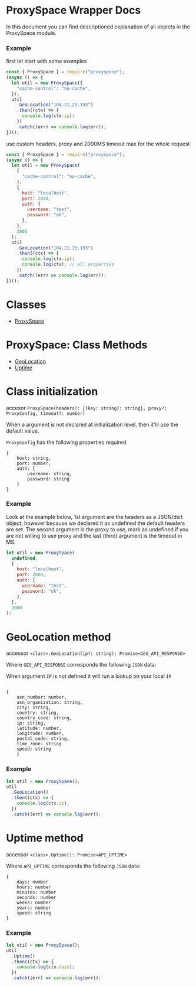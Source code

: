 # ProxySpace Wrapper Docs

In this document you can find descriptioned explanation of all objects in the ProxySpace module.

### Example

first let start with some examples

```js
const { ProxySpace } = require("proxyspace");
(async () => {
  let util = new ProxySpace({
    "cache-control": "no-cache",
  });
  util
    .GeoLocation("104.21.25.193")
    .then((ctx) => {
      console.log(ctx.ip);
    })
    .catch((err) => console.log(err));
})();
```

use custom headers, proxy and 2000MS timeout max for the whole request

```js
const { ProxySpace } = require("proxyspace");
(async () => {
  let util = new ProxySpace(
    {
      "cache-control": "no-cache",
    },
    {
      host: "localhost",
      port: 2000,
      auth: {
        username: "test",
        password: "ok",
      },
    },
    2000
  );
  util
    .GeoLocation("104.21.25.193")
    .then((ctx) => {
      console.log(ctx.ip);
      console.log(ctx); // all properties
    })
    .catch((err) => console.log(err));
})();
```

# Classes

- <a href="">ProxySpace</a>

# ProxySpace: Class Methods

- <a href="">GeoLocation</a>
- <a href="">Uptime</a>

# Class initialization

accesor `ProxySpace(headers?: {[key: string]: string}, proxy?: ProxyConfig, timeout?: number)`

When a argument is not declared at initialization level, then it'ill use
the default value.

`ProxyConfig` has the following properties required:

```
{
    host: string,
    port: number,
    auth: {
        username: string,
        password: string
    }
}
```

### Example

Look at the example below, 1st argument are the headers as a JSON/dict object, however
because we declared it as undefined the default headers are set. The second argument is the proxy to use,
mark as undefined if you are not willing to use proxy and the last (third) argument is the timeout in MS.

```js
let util = new ProxySpace(
  undefined,
  {
    host: "localhost",
    port: 2000,
    auth: {
      username: "test",
      password: "ok",
    },
  },
  2000
);
```

# GeoLocation method

accessor `<class>.GeoLocation(ip?: string): Promise<GEO_API_RESPONSE>`

Where `GEO_API_RESPONSE` corresponds the following `JSON` data:

When argument `IP` is not defined it will run a lookup on your local `IP`

```

{
    asn_number: number,
    asn_organization: string,
    city: string,
    country: string,
    country_code: string,
    ip: string,
    latitude: number,
    longitude: number,
    postal_code: string,
    time_zone: string
    speed: string
    }

```

### Example

```js
let util = new ProxySpace();
util
  .GeoLocation()
  .then((ctx) => {
    console.log(ctx.ip);
  })
  .catch((err) => console.log(err));
```

# Uptime method

accessor `<class>.Uptime(): Promise<API_UPTIME>`

Where `API_UPTIME` corresponds the following `JSON` data:

```
{
    days: number
    hours: number
    minutes: number
    seconds: number
    weeks: number
    years: number
    speed: string
}

```

### Example

```js
let util = new ProxySpace();
util
  .Uptime()
  .then((ctx) => {
    console.log(ctx.days);
  })
  .catch((err) => console.log(err));
```
